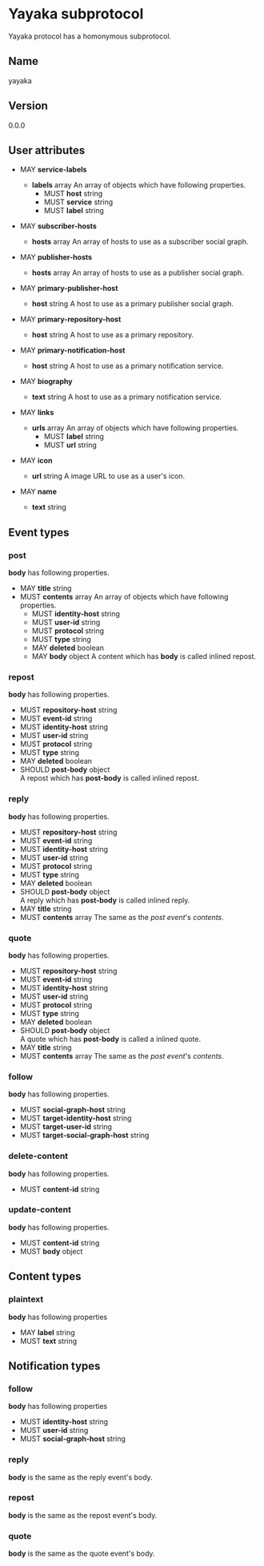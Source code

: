 # Yayaka subprotocol

Yayaka protocol has a homonymous subprotocol.


## Name

yayaka


## Version

0.0.0


## User attributes

- MAY **service-labels**
  - **labels** array
    An array of objects which have following properties.
    - MUST **host** string
    - MUST **service** string
    - MUST **label** string

- MAY **subscriber-hosts**
  - **hosts** array
    An array of hosts to use as a subscriber social graph.

- MAY **publisher-hosts**
  - **hosts** array
    An array of hosts to use as a publisher social graph.

- MAY **primary-publisher-host**
  - **host** string
    A host to use as a primary publisher social graph.

- MAY **primary-repository-host**
  - **host** string
    A host to use as a primary repository.

- MAY **primary-notification-host**
  - **host** string
    A host to use as a primary notification service.

- MAY **biography**
  - **text** string
    A host to use as a primary notification service.

- MAY **links**
  - **urls** array
    An array of objects which have following properties.
    - MUST **label** string
    - MUST **url** string

- MAY **icon**
  - **url** string
    A image URL to use as a user's icon.

- MAY **name**
  - **text** string


## Event types

### post

**body** has following properties.
- MAY **title** string
- MUST **contents** array
  An array of objects which have following properties.
  - MUST **identity-host** string
  - MUST **user-id** string
  - MUST **protocol** string
  - MUST **type** string
  - MAY **deleted** boolean
  - MAY **body** object
    A content which has **body** is called inlined repost.

### repost

**body** has following properties.
- MUST **repository-host** string
- MUST **event-id** string
- MUST **identity-host** string
- MUST **user-id** string
- MUST **protocol** string
- MUST **type** string
- MAY **deleted** boolean
- SHOULD **post-body** object  
  A repost which has **post-body** is called inlined repost.

### reply

**body** has following properties.
- MUST **repository-host** string
- MUST **event-id** string
- MUST **identity-host** string
- MUST **user-id** string
- MUST **protocol** string
- MUST **type** string
- MAY **deleted** boolean
- SHOULD **post-body** object  
  A reply which has **post-body** is called inlined reply.
- MAY **title** string
- MUST **contents** array
  The same as the *post event*'s *contents*.

### quote

**body** has following properties.
- MUST **repository-host** string
- MUST **event-id** string
- MUST **identity-host** string
- MUST **user-id** string
- MUST **protocol** string
- MUST **type** string
- MAY **deleted** boolean
- SHOULD **post-body** object  
  A quote which has **post-body** is called a inlined quote.
- MAY **title** string
- MUST **contents** array
  The same as the *post event*'s *contents*.

### follow

**body** has following properties.
- MUST **social-graph-host** string
- MUST **target-identity-host** string
- MUST **target-user-id** string
- MUST **target-social-graph-host** string

### delete-content

**body** has following properties.
- MUST **content-id** string

### update-content

**body** has following properties.
- MUST **content-id** string
- MUST **body** object


## Content types

### plaintext

**body** has following properties
- MAY **label** string
- MUST **text** string


## Notification types

### follow

**body** has following properties
- MUST **identity-host** string
- MUST **user-id** string
- MUST **social-graph-host** string

### reply

**body** is the same as the reply event's body.

### repost

**body** is the same as the repost event's body.

### quote

**body** is the same as the quote event's body.
